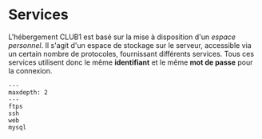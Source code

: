 Services
========

L'hébergement CLUB1 est basé sur la mise à disposition d'un *espace personnel*.
Il s'agit d'un espace de stockage sur le serveur, accessible via un certain
nombre de protocoles, fournissant différents services.
Tous ces services utilisent donc le même **identifiant** et le même **mot de passe**
pour la connexion.


```{toctree}
---
maxdepth: 2
---
ftps
ssh
web
mysql
```

